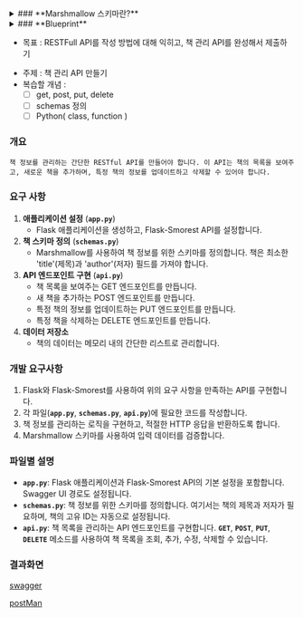 <details>
<summary>
### **Marshmallow 스키마란?**
</summary>
- 파이썬에서 사용되는 ORM/ODM(Object-Relational Mapper/Object-Document Mapper)과 함께 사용되는 라이브러리
- Marshmallow 스키마는 데이터의 구조와 타입을 정의합니다.
    - 예를 들어, 특정 API 요청이나 응답에서 예상되는 데이터 형식을 스키마로 정의할 수 있으며, 이를 통해 데이터 유효성 검사, 직렬화 및 역직렬화를 자동화할 수 있습니다.
- 복잡한 데이터 타입을 파이썬 데이터 타입으로 변환(직렬화)하고, 파이썬 데이터를 JSON과 같은 형식으로 변환(역직렬화)하는 데 사용(데이터 검증, 데이터 직렬화/역직렬화 등이 쉽게 가능해짐)
</details>

<details>
<summary>
### **Blueprint**
</summary>
애플리케이션의 특정 기능 별로 라우팅, 뷰 함수, 템플릿, 정적 파일 등의 관리가 가능
- **모듈화**: 블루프린트를 사용하면 애플리케이션의 서로 다른 부분을 별도의 모듈로 나누어 관리할 수 있습니다. 이는 코드의 재사용성을 높이고, 유지보수를 용이하게 합니다.
- **라우팅 관리**: 블루프린트는 자체 URL 규칙을 가지고 있으며, 이를 통해 애플리케이션의 라우팅을 체계적으로 관리할 수 있습니다.
- **기능별 분리**: 블루프린트를 사용하면 특정 기능에 대한 라우팅, 뷰 함수, 에러 핸들러, 템플릿 등을 그룹화할 수 있습니다.
</details>

* 목표 : RESTFull API를 작성 방법에 대해 익히고, 책 관리 API를 완성해서 제출하기
- 주제 : 책 관리 API 만들기
- 복습할 개념 :
    - [ ]  get, post, put, delete
    - [ ]  schemas 정의
    - [ ]  Python( class, function )

### 개요
    책 정보를 관리하는 간단한 RESTful API를 만들어야 합니다. 이 API는 책의 목록을 보여주고, 새로운 책을 추가하며, 특정 책의 정보를 업데이트하고 삭제할 수 있어야 합니다.

### 요구 사항

1. **애플리케이션 설정** (**`app.py`**)
    - Flask 애플리케이션을 생성하고, Flask-Smorest API를 설정합니다.
2. **책 스키마 정의** (**`schemas.py`**)
    - Marshmallow를 사용하여 책 정보를 위한 스키마를 정의합니다. 책은 최소한 'title'(제목)과 'author'(저자) 필드를 가져야 합니다.
3. **API 엔드포인트 구현** (**`api.py`**)
    - 책 목록을 보여주는 GET 엔드포인트를 만듭니다.
    - 새 책을 추가하는 POST 엔드포인트를 만듭니다.
    - 특정 책의 정보를 업데이트하는 PUT 엔드포인트를 만듭니다.
    - 특정 책을 삭제하는 DELETE 엔드포인트를 만듭니다.
4. **데이터 저장소**
    - 책의 데이터는 메모리 내의 간단한 리스트로 관리합니다.

### 개발 요구사항

1. Flask와 Flask-Smorest를 사용하여 위의 요구 사항을 만족하는 API를 구현합니다.
2. 각 파일(**`app.py`**, **`schemas.py`**, **`api.py`**)에 필요한 코드를 작성합니다.
3. 책 정보를 관리하는 로직을 구현하고, 적절한 HTTP 응답을 반환하도록 합니다.
4. Marshmallow 스키마를 사용하여 입력 데이터를 검증합니다.

### **파일별 설명**
- **`app.py`**: Flask 애플리케이션과 Flask-Smorest API의 기본 설정을 포함합니다. Swagger UI 경로도 설정됩니다.
- **`schemas.py`**: 책 정보를 위한 스키마를 정의합니다. 여기서는 책의 제목과 저자가 필요하며, 책의 고유 ID는 자동으로 설정됩니다.
- **`api.py`**: 책 목록을 관리하는 API 엔드포인트를 구현합니다. **`GET`**, **`POST`**, **`PUT`**, **`DELETE`** 메소드를 사용하여 책 목록을 조회, 추가, 수정, 삭제할 수 있습니다.


### 결과화면
[swagger](https://github.com/JaMiLy-max/flask/blob/main/day2/%EC%A0%9C%EC%B6%9C/My%20API.pdf)

[postMan](https://github.com/JaMiLy-max/flask/blob/main/day2/%EC%A0%9C%EC%B6%9C/postMan.pdf)
